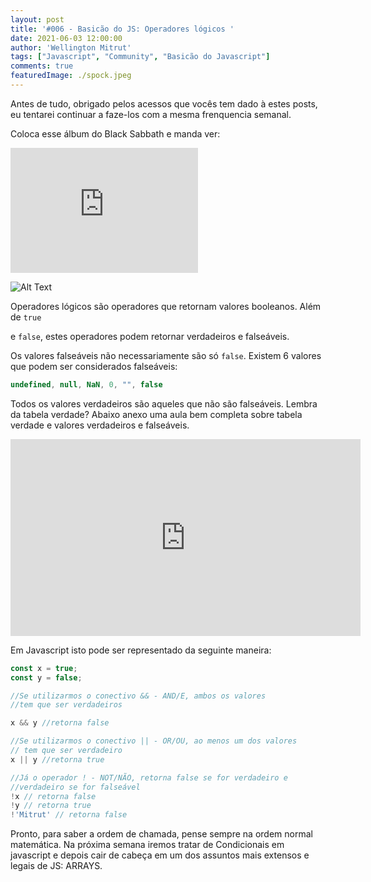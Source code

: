 ```yaml
---
layout: post
title: '#006 - Basicão do JS: Operadores lógicos '
date: 2021-06-03 12:00:00
author: 'Wellington Mitrut'
tags: ["Javascript", "Community", "Basicão do Javascript"]
comments: true
featuredImage: ./spock.jpeg
---
```


Antes de tudo, obrigado pelos acessos que vocês tem dado à estes posts, eu tentarei continuar a faze-los com a mesma frenquencia semanal. 

Coloca esse álbum do Black Sabbath e manda ver:

<iframe src="https://open.spotify.com/embed/album/0nfG16SkgyQ3bQwZyfzwzP" width="300" height="200" frameborder="0" allowtransparency="true" allow="encrypted-media"></iframe>


![Alt Text](https://dev-to-uploads.s3.amazonaws.com/uploads/articles/5xawzg24iy9mspxuya2j.jpg)

Operadores lógicos são operadores que retornam valores booleanos. Além de `true`

 e `false`, estes operadores podem retornar verdadeiros e falseáveis.

Os valores falseáveis não necessariamente são só `false`. Existem 6 valores que podem ser considerados falseáveis:

```jsx
undefined, null, NaN, 0, "", false
```

Todos os valores verdadeiros são aqueles que não são falseáveis. Lembra da tabela verdade? Abaixo anexo uma aula bem completa sobre tabela verdade e valores verdadeiros e falseáveis.

<iframe width="560" height="315" src="https://www.youtube.com/embed/s_9HNbY4Zek" title="YouTube video player" frameborder="0" allow="accelerometer; autoplay; clipboard-write; encrypted-media; gyroscope; picture-in-picture" allowfullscreen></iframe>

Em Javascript isto pode ser representado da seguinte maneira:

```jsx
const x = true;
const y = false;

//Se utilizarmos o conectivo && - AND/E, ambos os valores
//tem que ser verdadeiros

x && y //retorna false

//Se utilizarmos o conectivo || - OR/OU, ao menos um dos valores 
// tem que ser verdadeiro
x || y //retorna true

//Já o operador ! - NOT/NÃO, retorna false se for verdadeiro e 
//verdadeiro se for falseável
!x // retorna false
!y // retorna true
!'Mitrut' // retorna false
```

Pronto, para saber a ordem de chamada, pense sempre na ordem normal matemática. Na próxima semana iremos tratar de Condicionais em javascript e depois cair de cabeça em um dos assuntos mais extensos e legais de JS: ARRAYS.